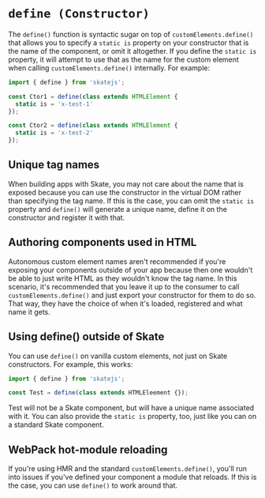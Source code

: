 # `define (Constructor)`

The `define()` function is syntactic sugar on top of `customElements.define()` that allows you to specify a `static is` property on your constructor that is the name of the component, or omit it altogether. If you define the `static is` property, it will attempt to use that as the name for the custom element when calling `customElements.define()` internally. For example:

```js
import { define } from 'skatejs';

const Ctor1 = define(class extends HTMLElement {
  static is = 'x-test-1'
});

const Ctor2 = define(class extends HTMLElement {
  static is = 'x-test-2'
});
```

## Unique tag names

When building apps with Skate, you may not care about the name that is exposed because you can use the constructor in the virtual DOM rather than specifying the tag name. If this is the case, you can omit the `static is` property and `define()` will generate a unique name, define it on the constructor and register it with that.

## Authoring components used in HTML

Autonomous custom element names aren't recommended if you're exposing your components outside of your app because then one wouldn't be able to just write HTML as they wouldn't know the tag name. In this scenario, it's recommended that you leave it up to the consumer to call `customElements.define()` and just export your constructor for them to do so. That way, they have the choice of when it's loaded, registered and what name it gets.

## Using define() outside of Skate

You can use `define()` on vanilla custom elements, not just on Skate constructors. For example, this works:

```js
import { define } from 'skatejs';

const Test = define(class extends HTMLEleement {});
```

Test will not be a Skate component, but will have a unique name associated with it. You can also provide the `static is` property, too, just like you can on a standard Skate component.

## WebPack hot-module reloading

If you're using HMR and the standard `customElements.define()`, you'll run into issues if you've defined your component a module that reloads. If this is the case, you can use `define()` to work around that. 

